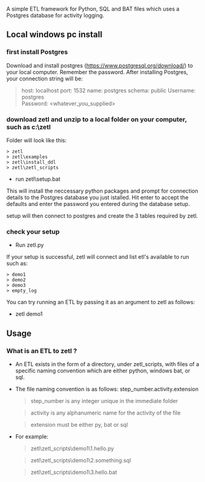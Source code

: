 A simple ETL framework for Python, SQL and BAT files which uses a Postgres database for activity logging.


## Local windows pc install

  ### first install Postgres

  Download and install postgres (https://www.postgresql.org/download/) to your local computer.  Remember the password.  After installing Postgres, your connection string will be:

> host: localhost
> port: 1532
> name: postgres
> schema: public
> Username: postgres  
> Password: <whatever_you_supplied>

  ### download zetl and unzip to a local folder on your computer, such as c:\zetl
  
  Folder will look like this:
  
    > zetl
    > zetl\examples
    > zetl\install_ddl
    > zetl\zetl_scripts

  - run zetl\setup.bat
  
  This will install the neccessary python packages and prompt for connection details to the Postgres database you just istalled. Hit enter to accept the defaults and enter the password you entered during the database setup.
  
  setup will then connect to postgres and create the 3 tables required by zetl.
  
  ### check your setup
  
  - Run zetl.py
  
  If your setup is successful, zetl will connect and list etl's available to run such as:
  
    > demo1
    > demo2
    > demo3
    > empty_log

  You can try running an ETL by passing it as an argument to zetl as follows:
  
  - zetl demo1


## Usage

### What is an ETL to zetl ?

- An ETL exists in the form of a directory, under zetl_scripts, with files of a specific naming convention which are either python, windows bat, or sql.
- The file naming convention is as follows: step_number.activity.extension
  
    > step_number is any integer unique in the immediate folder
    
    > activity is any alphanumeric name for the activity of the file
    
    > extension must be either py, bat or sql

- For example:
  
    > zetl\zetl_scripts\demo1\1.hello.py
    
    > zetl\zetl_scripts\demo1\2.something.sql
    
    > zetl\zetl_scripts\demo1\3.hello.bat




  
